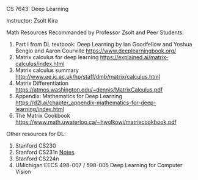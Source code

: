 CS 7643: Deep Learning

Instructor: Zsolt Kira

Math Resources Recommanded by Professor Zsolt and Peer Students:</br>
1. Part I from DL textbook: Deep Learning by Ian Goodfellow and Yoshua Bengio and Aaron Courville https://www.deeplearningbook.org/</br>
2. Matrix calculus for deep learning https://explained.ai/matrix-calculus/index.html </br>
3. Matrix calculus summary http://www.ee.ic.ac.uk/hp/staff/dmb/matrix/calculus.html</br>
4. Matrix Differentiation https://atmos.washington.edu/~dennis/MatrixCalculus.pdf</br>
5. Appendix: Mathematics for Deep Learning https://d2l.ai/chapter_appendix-mathematics-for-deep-learning/index.html</br>
6. The Matrix Cookbook https://www.math.uwaterloo.ca/~hwolkowi/matrixcookbook.pdf</br>

Other resources for DL:</br>
1. Stanford CS230 </br>
2. Stanford CS231n [Notes](https://cs231n.github.io/)</br>
3. Stanford CS224n </br>
4. UMichigan EECS 498-007 / 598-005 Deep Learning for Computer Vision </br>
